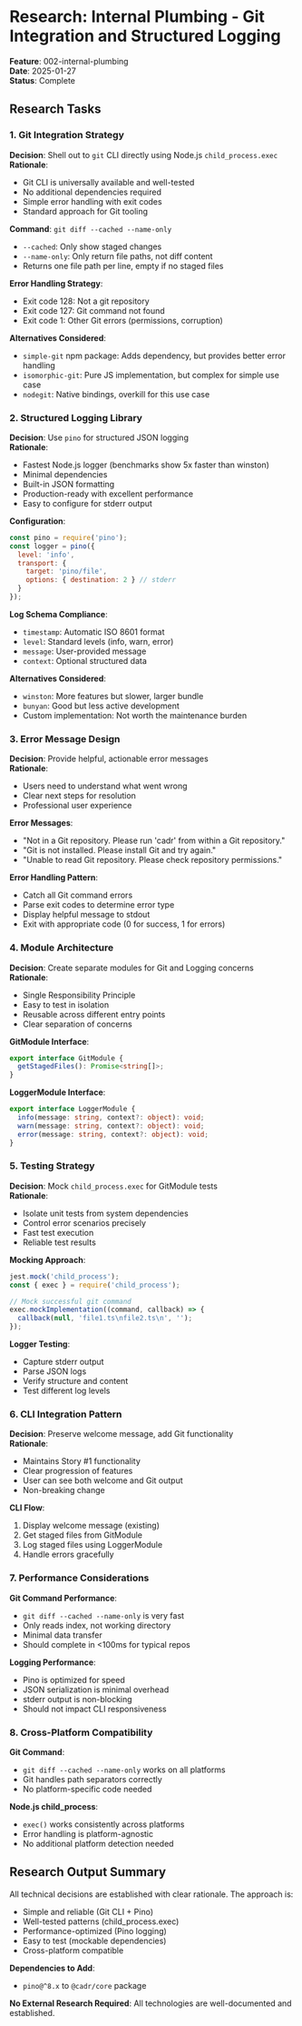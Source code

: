 # Research: Internal Plumbing - Git Integration and Structured Logging

**Feature**: 002-internal-plumbing  
**Date**: 2025-01-27  
**Status**: Complete

## Research Tasks

### 1. Git Integration Strategy

**Decision**: Shell out to `git` CLI directly using Node.js `child_process.exec`  
**Rationale**: 
- Git CLI is universally available and well-tested
- No additional dependencies required
- Simple error handling with exit codes
- Standard approach for Git tooling

**Command**: `git diff --cached --name-only`
- `--cached`: Only show staged changes
- `--name-only`: Only return file paths, not diff content
- Returns one file path per line, empty if no staged files

**Error Handling Strategy**:
- Exit code 128: Not a git repository
- Exit code 127: Git command not found
- Exit code 1: Other Git errors (permissions, corruption)

**Alternatives Considered**:
- `simple-git` npm package: Adds dependency, but provides better error handling
- `isomorphic-git`: Pure JS implementation, but complex for simple use case
- `nodegit`: Native bindings, overkill for this use case

### 2. Structured Logging Library

**Decision**: Use `pino` for structured JSON logging  
**Rationale**:
- Fastest Node.js logger (benchmarks show 5x faster than winston)
- Minimal dependencies
- Built-in JSON formatting
- Production-ready with excellent performance
- Easy to configure for stderr output

**Configuration**:
```javascript
const pino = require('pino');
const logger = pino({
  level: 'info',
  transport: {
    target: 'pino/file',
    options: { destination: 2 } // stderr
  }
});
```

**Log Schema Compliance**:
- `timestamp`: Automatic ISO 8601 format
- `level`: Standard levels (info, warn, error)
- `message`: User-provided message
- `context`: Optional structured data

**Alternatives Considered**:
- `winston`: More features but slower, larger bundle
- `bunyan`: Good but less active development
- Custom implementation: Not worth the maintenance burden

### 3. Error Message Design

**Decision**: Provide helpful, actionable error messages  
**Rationale**: 
- Users need to understand what went wrong
- Clear next steps for resolution
- Professional user experience

**Error Messages**:
- "Not in a Git repository. Please run 'cadr' from within a Git repository."
- "Git is not installed. Please install Git and try again."
- "Unable to read Git repository. Please check repository permissions."

**Error Handling Pattern**:
- Catch all Git command errors
- Parse exit codes to determine error type
- Display helpful message to stdout
- Exit with appropriate code (0 for success, 1 for errors)

### 4. Module Architecture

**Decision**: Create separate modules for Git and Logging concerns  
**Rationale**:
- Single Responsibility Principle
- Easy to test in isolation
- Reusable across different entry points
- Clear separation of concerns

**GitModule Interface**:
```typescript
export interface GitModule {
  getStagedFiles(): Promise<string[]>;
}
```

**LoggerModule Interface**:
```typescript
export interface LoggerModule {
  info(message: string, context?: object): void;
  warn(message: string, context?: object): void;
  error(message: string, context?: object): void;
}
```

### 5. Testing Strategy

**Decision**: Mock `child_process.exec` for GitModule tests  
**Rationale**:
- Isolate unit tests from system dependencies
- Control error scenarios precisely
- Fast test execution
- Reliable test results

**Mocking Approach**:
```typescript
jest.mock('child_process');
const { exec } = require('child_process');

// Mock successful git command
exec.mockImplementation((command, callback) => {
  callback(null, 'file1.ts\nfile2.ts\n', '');
});
```

**Logger Testing**:
- Capture stderr output
- Parse JSON logs
- Verify structure and content
- Test different log levels

### 6. CLI Integration Pattern

**Decision**: Preserve welcome message, add Git functionality  
**Rationale**:
- Maintains Story #1 functionality
- Clear progression of features
- User can see both welcome and Git output
- Non-breaking change

**CLI Flow**:
1. Display welcome message (existing)
2. Get staged files from GitModule
3. Log staged files using LoggerModule
4. Handle errors gracefully

### 7. Performance Considerations

**Git Command Performance**:
- `git diff --cached --name-only` is very fast
- Only reads index, not working directory
- Minimal data transfer
- Should complete in <100ms for typical repos

**Logging Performance**:
- Pino is optimized for speed
- JSON serialization is minimal overhead
- stderr output is non-blocking
- Should not impact CLI responsiveness

### 8. Cross-Platform Compatibility

**Git Command**:
- `git diff --cached --name-only` works on all platforms
- Git handles path separators correctly
- No platform-specific code needed

**Node.js child_process**:
- `exec()` works consistently across platforms
- Error handling is platform-agnostic
- No additional platform detection needed

## Research Output Summary

All technical decisions are established with clear rationale. The approach is:
- Simple and reliable (Git CLI + Pino)
- Well-tested patterns (child_process.exec)
- Performance-optimized (Pino logging)
- Easy to test (mockable dependencies)
- Cross-platform compatible

**Dependencies to Add**:
- `pino@^8.x` to `@cadr/core` package

**No External Research Required**: All technologies are well-documented and established.
